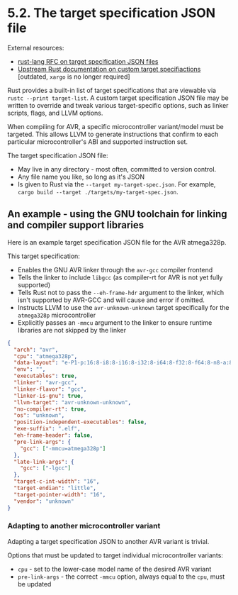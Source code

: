# 5.2. The target specification JSON file

External resources:

  * [rust-lang RFC on target specification JSON files](https://rust-lang.github.io/rfcs/0131-target-specification.html)
  * [Upstream Rust documentation on custom target specifiactions](https://doc.rust-lang.org/rustc/targets/custom.html) [outdated, `xargo` is no longer required]

Rust provides a built-in list of target specifications that are viewable via `rustc --print target-list`. A custom target specification JSON file may
be written to override and tweak various target-specific options, such as linker scripts, flags, and LLVM options.

When compiling for AVR, a specific microcontroller variant/model must be targeted. This allows LLVM
to generate instructions that confirm to each particular microcontroller's ABI and supported instruction
set.

The target specification JSON file:

  * May live in any directory - most often, committed to version control.
  * Any file name you like, so long as it's JSON
  * Is given to Rust via the `--target my-target-spec.json`. For example, `cargo build --target ./targets/my-target-spec.json`.

## An example - using the GNU toolchain for linking and compiler support libraries

Here is an example target specification JSON file for the AVR atmega328p.

This target specification:

  * Enables the GNU AVR linker through the `avr-gcc` compiler frontend
  * Tells the linker to include `libgcc` (as compiler-rt for AVR is not yet fully supported)
  * Tells Rust not to pass the `--eh-frame-hdr` argument to the linker, which isn't supported by AVR-GCC and will cause and error if omitted.
  * Instructs LLVM to use the `avr-unknown-unknown` target specifically for the `atmega328p` microcontroller
  * Explicitly passes an `-mmcu` argument to the linker to ensure runtime libraries are not skipped by the linker


```json
{
  "arch": "avr",
  "cpu": "atmega328p",
  "data-layout": "e-P1-p:16:8-i8:8-i16:8-i32:8-i64:8-f32:8-f64:8-n8-a:8",
  "env": "",
  "executables": true,
  "linker": "avr-gcc",
  "linker-flavor": "gcc",
  "linker-is-gnu": true,
  "llvm-target": "avr-unknown-unknown",
  "no-compiler-rt": true,
  "os": "unknown",
  "position-independent-executables": false,
  "exe-suffix": ".elf",
  "eh-frame-header": false,
  "pre-link-args": {
    "gcc": ["-mmcu=atmega328p"]
  },
  "late-link-args": {
    "gcc": ["-lgcc"]
  },
  "target-c-int-width": "16",
  "target-endian": "little",
  "target-pointer-width": "16",
  "vendor": "unknown"
}
```


### Adapting to another microcontroller variant

Adapting a target specification JSON to another AVR variant is trivial.

Options that must be updated to target individual microcontroller variants:


  * `cpu` - set to the lower-case model name of the desired AVR variant
  * `pre-link-args` - the correct `-mmcu` option, always equal to the `cpu`, must be updated

